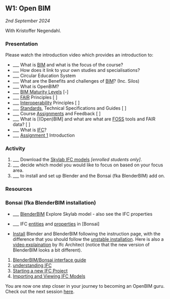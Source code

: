 ## W1: Open BIM

*2nd September 2024*

With Kristoffer Negendahl.

### Presentation

Please watch the introduction video which provides an introduction to:
* ___ What is [BIM] and what is the focus of the course?
* ___ How does it link to your own studies and specialisations?
* ___ Circular Education System
* ___ What are the Benefits and challenges of [BIM]? (Inc. Silos)
* ___ What is OpenBIM?
* ___ [BIM Maturity Levels] [-]
* ___ [FAIR] Principles [ ]
* ___ [Interoperability] Principles [ ]
* ___ [Standards], Technical Specifications and Guides [ ]
* ___ Course [Assignments](/Assignments/index) and Feedback [ ]
* ___ What is [(Open)BIM] and what are what are [FOSS] tools and FAIR data?  [ ]
* ___ What is [IFC]?
* ___ [Assignment 1] Introduction

### Activity
1. ___ Download the [Skylab IFC models](https://learn.inside.dtu.dk/d2l/le/content/167582/Home) *[enrolled students only]*.
2. ___ decide which model you would like to focus on based on your focus area.
3. ___ to install and set up Blender and the Bonsai (fka BlenderBIM) add on.

### Resources



### Bonsai (fka BlenderBIM installation)
* ___ [BlenderBIM](/Concepts/BlenderBIM) Explore Skylab model - also see the IFC properties
* ___ IFC [entities] and [properties] in [Bonsai]






* [Install](https://blenderbim.org/docs/users/installation.html) Blender and BlenderBIM following the instruction page, with the difference that you should follow the [unstable installation](https://blenderbim.org/docs/devs/installation.html#unstable-installation). Here is also a [video explaination](https://www.youtube.com/watch?v=I-937k6fvKk&t=0s) by Ifc Architect (notice that the new version of BlenderBIM looks a bit different).

1. [BlenderBIM/Bonsai interface guide](https://docs.bonsaibim.org/users/modeling/interface.html)
1. [understanding IFC](https://docs.bonsaibim.org/users/modeling/understanding_ifc.html)
2. [Starting a new IFC Project](https://docs.bonsaibim.org/users/modeling/starting_new_project.html)
3. [Importing and Viewing IFC Models](https://docs.bonsaibim.org/users/modeling/importing_viewing_models.html)




<!--1. Install [Ifc File Analyzer]
1. Run [Ifc File Analyzer]
1. Open the generated Spreadsheet for the file you have generated.
-->

You are now one step closer in your journey to becoming an OpenBIM guru. Check out the next session [here](https://github.com/timmcginley/41934/tree/main/Schedule/02).

<!-- links -->

[BIM]: /Concepts/BIM
[BIM Maturity Levels]: /Concepts/Levels
[IFC]: /Concepts/IFC
[FAIR]: /Concepts/FAIR
[FOSS]: /Concepts/SoftwareLicences
[focus area]: /Focus
[Interoperability]: /Concepts/Interoperability
[Standards]: /Concepts/Standards
[entities]: /Concepts/Entities
[properties]: /Concepts/Properties
[IFC File Analyzer]: /Concepts/IFCFileAnalyzer
[Assignment 1]: /Assignments/A1

